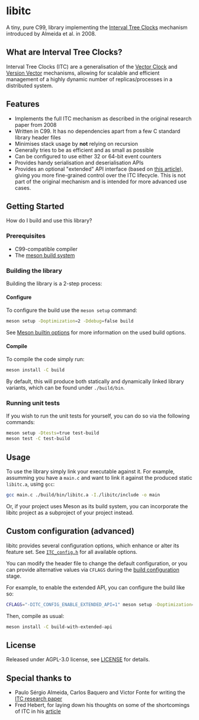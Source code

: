 # libitc

A tiny, pure C99, library implementing the [Interval Tree Clocks](https://gsd.di.uminho.pt/members/cbm/ps/itc2008.pdf) mechanism introduced by Almeida et al. in 2008.

## What are Interval Tree Clocks?

Interval Tree Clocks (ITC) are a generalisation of the [Vector Clock](https://en.wikipedia.org/wiki/Vector_clock) and [Version Vector](https://en.wikipedia.org/wiki/Version_vector) mechanisms, allowing for scalable and efficient management of a
highly dynamic number of replicas/processes in a distributed system.


## Features

* Implements the full ITC mechanism as described in the original research paper from 2008
* Written in C99. It has no dependencies apart from a few C standard library
  header files
* Minimises stack usage by **not** relying on recursion
* Generally tries to be as efficient and as small as possible
* Can be configured to use either 32 or 64-bit event counters
* Provides handy serialisation and deserialisation APIs
* Provides an optional "extended" API interface (based on
  [this article](https://ferd.ca/interval-tree-clocks.html)), giving you more fine-grained control over the ITC lifecycle. This is not part of the original
  mechanism and is intended for more advanced use cases.

## Getting Started

How do I build and use this library?

### Prerequisites

* C99-compatible compiler
* The [meson build system](https://mesonbuild.com/)

### Building the library

Building the library is a 2-step process:

#### Configure

To configure the build use the `meson setup` command:

```sh
meson setup -Doptimization=2 -Ddebug=false build
```

See [Meson builtin options](https://mesonbuild.com/Builtin-options.html) for more information on the used build options.

#### Compile

To compile the code simply run:

```sh
meson install -C build
```

By default, this will produce both statically and dynamically linked library variants, which can be found under `./build/bin`.

### Running unit tests

If you wish to run the unit tests for yourself, you can do so via the following commands:

```sh
meson setup -Dtests=true test-build
meson test -C test-build
```

## Usage

To use the library simply link your executable against it. For example, assumming you have a `main.c` and want to link it against the produced static `libitc.a`, using `gcc`:

```sh
gcc main.c ./build/bin/libitc.a -I./libitc/include -o main
```

Or, if your project uses Meson as its build system, you can incorporate the libitc project as a subproject of your project instead.

## Custom configuration (advanced)

libitc provides several configuration options, which enhance or alter its feature set. See [`ITC_config.h`](./libitc/include/ITC_config.h) for all available options.

You can modify the header file to change the default configuration, or you can provide alternative values via `CFLAGS` during the [build configuration](#configure) stage.

For example, to enable the extended API, you can configure the build like so:

```sh
CFLAGS="-DITC_CONFIG_ENABLE_EXTENDED_API=1" meson setup -Doptimization=2 -Ddebug=false build-with-extended-api
```

Then, compile as usual:
```sh
meson install -C build-with-extended-api
```

## License

Released under AGPL-3.0 license, see [LICENSE](./LICENSE) for details.

## Special thanks to

* Paulo Sérgio Almeida, Carlos Baquero and Victor Fonte for writing the [ITC research paper](http://hydra.azilian.net/Papers/Interval%20Tree%20Clocks.pdf)
* Fred Hebert, for laying down his thoughts on some of the shortcomings of ITC in his [article](https://ferd.ca/interval-tree-clocks.html)
